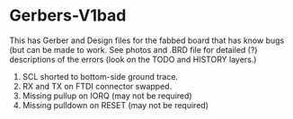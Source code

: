 # Gerbers-V1bad

This has Gerber and Design files for the fabbed board that has know bugs
(but can be made to work.  See photos and .BRD file for detailed (?)
descriptions of the errors (look on the TODO and HISTORY layers.)

 1. SCL shorted to bottom-side ground trace.
 2. RX and TX on FTDI connector swapped.
 3. Missing pullup on IORQ  (may not be required)
 4. Missing pulldown on RESET  (may not be required)
